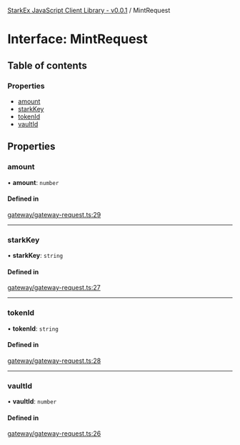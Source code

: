 [StarkEx JavaScript Client Library - v0.0.1](../README.md) / MintRequest

# Interface: MintRequest

## Table of contents

### Properties

- [amount](MintRequest.md#amount)
- [starkKey](MintRequest.md#starkkey)
- [tokenId](MintRequest.md#tokenid)
- [vaultId](MintRequest.md#vaultid)

## Properties

### amount

• **amount**: `number`

#### Defined in

[gateway/gateway-request.ts:29](https://github.com/starkware-industries/starkex-clientlib-js/blob/c509284/src/lib/gateway/gateway-request.ts#L29)

---

### starkKey

• **starkKey**: `string`

#### Defined in

[gateway/gateway-request.ts:27](https://github.com/starkware-industries/starkex-clientlib-js/blob/c509284/src/lib/gateway/gateway-request.ts#L27)

---

### tokenId

• **tokenId**: `string`

#### Defined in

[gateway/gateway-request.ts:28](https://github.com/starkware-industries/starkex-clientlib-js/blob/c509284/src/lib/gateway/gateway-request.ts#L28)

---

### vaultId

• **vaultId**: `number`

#### Defined in

[gateway/gateway-request.ts:26](https://github.com/starkware-industries/starkex-clientlib-js/blob/c509284/src/lib/gateway/gateway-request.ts#L26)
